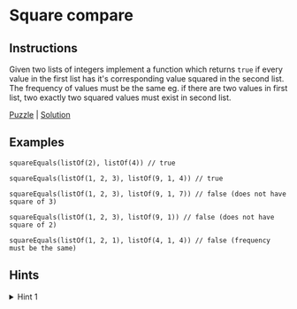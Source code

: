 # Square compare

## Instructions

Given two lists of integers implement a function which returns `true` if every value in the first list has it's corresponding value squared
in the second list. The frequency of values must be the same eg. if there are two values in first list, two exactly two squared values must
exist in second list.

[Puzzle](SquareEquals.kt) | [Solution](SquareEqualsSolution.kt)

## Examples

```
squareEquals(listOf(2), listOf(4)) // true

squareEquals(listOf(1, 2, 3), listOf(9, 1, 4)) // true

squareEquals(listOf(1, 2, 3), listOf(9, 1, 7)) // false (does not have square of 3)

squareEquals(listOf(1, 2, 3), listOf(9, 1)) // false (does not have square of 2)

squareEquals(listOf(1, 2, 1), listOf(4, 1, 4)) // false (frequency must be the same)
```

## Hints

<details>
<summary>Hint 1</summary>
Use frequency counter.
</details>

